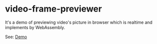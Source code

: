 # video-frame-previewer

It's a demo of previewing video's picture in browser which is realtime and implements by WebAssembly.

See: [Demo](https://vvangchen.github.io/video-frame-previewer/)
